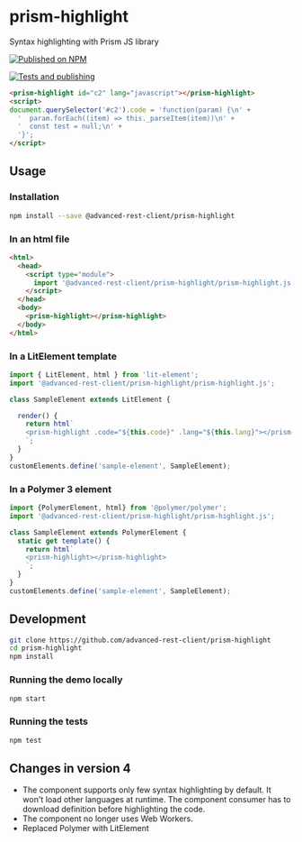 # prism-highlight

Syntax highlighting with Prism JS library

[![Published on NPM](https://img.shields.io/npm/v/@advanced-rest-client/prism-highlight.svg)](https://www.npmjs.com/package/@advanced-rest-client/prism-highlight)

[![Tests and publishing](https://github.com/advanced-rest-client/prism-highlight/actions/workflows/deployment.yml/badge.svg)](https://github.com/advanced-rest-client/prism-highlight/actions/workflows/deployment.yml)

```html
<prism-highlight id="c2" lang="javascript"></prism-highlight>
<script>
document.querySelector('#c2').code = 'function(param) {\n' +
  '  param.forEach((item) => this._parseItem(item))\n' +
  '  const test = null;\n' +
  '}';
</script>
```

## Usage

### Installation

```sh
npm install --save @advanced-rest-client/prism-highlight
```

### In an html file

```html
<html>
  <head>
    <script type="module">
      import '@advanced-rest-client/prism-highlight/prism-highlight.js';
    </script>
  </head>
  <body>
    <prism-highlight></prism-highlight>
  </body>
</html>
```

### In a LitElement template

```js
import { LitElement, html } from 'lit-element';
import '@advanced-rest-client/prism-highlight/prism-highlight.js';

class SampleElement extends LitElement {

  render() {
    return html`
    <prism-highlight .code="${this.code}" .lang="${this.lang}"></prism-highlight>
    `;
  }
}
customElements.define('sample-element', SampleElement);
```

### In a Polymer 3 element

```js
import {PolymerElement, html} from '@polymer/polymer';
import '@advanced-rest-client/prism-highlight/prism-highlight.js';

class SampleElement extends PolymerElement {
  static get template() {
    return html`
    <prism-highlight></prism-highlight>
    `;
  }
}
customElements.define('sample-element', SampleElement);
```

## Development

```sh
git clone https://github.com/advanced-rest-client/prism-highlight
cd prism-highlight
npm install
```

### Running the demo locally

```sh
npm start
```

### Running the tests

```sh
npm test
```

## Changes in version 4

- The component supports only few syntax highlighting by default. It won't load other languages at runtime. The component consumer has to download definition before highlighting the code.
- The component no longer uses Web Workers.
- Replaced Polymer with LitElement
